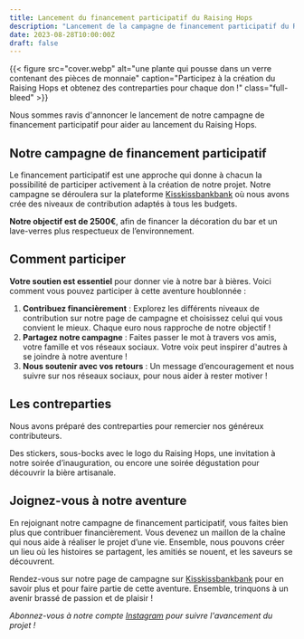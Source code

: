 ```yaml
---
title: Lancement du financement participatif du Raising Hops
description: "Lancement de la campagne de financement participatif du Raising Hops. Retrouvez toutes les informations et comment y participer."
date: 2023-08-28T10:00:00Z
draft: false
---
```


{{< figure src="cover.webp" alt="une plante qui pousse dans un verre contenant des pièces de monnaie" caption="Participez à la création du Raising Hops et obtenez des contreparties pour chaque don !" class="full-bleed" >}}

Nous sommes ravis d'annoncer le lancement de notre campagne de financement participatif pour aider au lancement du Raising Hops.

## Notre campagne de financement participatif

Le financement participatif est une approche qui donne à chacun la possibilité de participer activement à la création de notre projet. Notre campagne se déroulera sur la plateforme [Kisskissbankbank](https://www.kisskissbankbank.com/fr/projects/raising-hops-bar-a-bieres-artisanales-a-lille) où nous avons crée des niveaux de contribution adaptés à tous les budgets.

**Notre objectif est de 2500€**, afin de financer la décoration du bar et un lave-verres plus respectueux de l’environnement.

## Comment participer

**Votre soutien est essentiel** pour donner vie à notre bar à bières. Voici comment vous pouvez participer à cette aventure houblonnée :

1. **Contribuez financièrement** : Explorez les différents niveaux de contribution sur notre page de campagne et choisissez celui qui vous convient le mieux. Chaque euro nous rapproche de notre objectif !
2. **Partagez notre campagne** : Faites passer le mot à travers vos amis, votre famille et vos réseaux sociaux. Votre voix peut inspirer d'autres à se joindre à notre aventure !
3. **Nous soutenir avec vos retours** : Un message d’encouragement et nous suivre sur nos réseaux sociaux, pour nous aider à rester motiver !

## **Les contreparties**

Nous avons préparé des contreparties pour remercier nos généreux contributeurs. 

Des stickers, sous-bocks avec le logo du Raising Hops, une invitation à notre soirée d’inauguration, ou encore une soirée dégustation pour découvrir la bière artisanale.

## **Joignez-vous à notre aventure**

En rejoignant notre campagne de financement participatif, vous faites bien plus que contribuer financièrement. Vous devenez un maillon de la chaîne qui nous aide à réaliser le projet d’une vie. Ensemble, nous pouvons créer un lieu où les histoires se partagent, les amitiés se nouent, et les saveurs se découvrent.

Rendez-vous sur notre page de campagne sur [Kisskissbankbank](https://www.kisskissbankbank.com/fr/projects/raising-hops-bar-a-bieres-artisanales-a-lille) pour en savoir plus et pour faire partie de cette aventure. Ensemble, trinquons à un avenir brassé de passion et de plaisir !

*Abonnez-vous à notre compte [Instagram](https://instagram.com/raising.hops) pour suivre l'avancement du projet !*